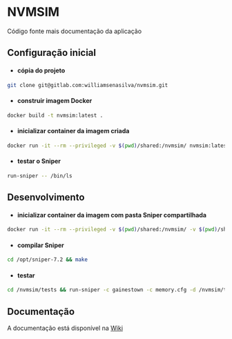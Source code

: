 # NVMSIM

Código fonte mais documentação da aplicação

## Configuração inicial

* #### cópia do projeto 
```bash
git clone git@gitlab.com:williamsenasilva/nvmsim.git
```

* #### construir imagem Docker
```bash
docker build -t nvmsim:latest .
```

* #### inicializar container da imagem criada
```bash
docker run -it --rm --privileged -v $(pwd)/shared:/nvmsim/ nvmsim:latest
```

* #### testar o Sniper
```bash
run-sniper -- /bin/ls
```

## Desenvolvimento

* #### inicializar container da imagem com pasta Sniper compartilhada
```bash
docker run -it --rm --privileged -v $(pwd)/shared:/nvmsim/ -v $(pwd)/shared/sniper/sniper-7.2:/opt/sniper-7.2 nvmsim:latest
```

* #### compilar Sniper
```bash
cd /opt/sniper-7.2 && make
```

* #### testar
```bash
cd /nvmsim/tests && run-sniper -c gainestown -c memory.cfg -d /nvmsim/tests -- /bin/true
```

## Documentação

A documentação está disponível na [Wiki](https://gitlab.com/williamsenasilva/nvmsim/wikis/home)
